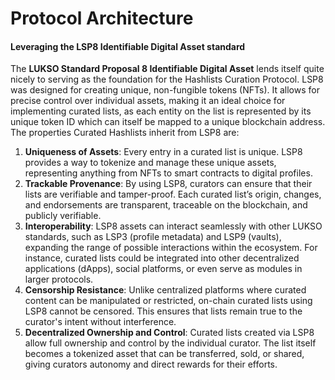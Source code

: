 # Protocol Architecture

#### Leveraging the LSP8 Identifiable Digital Asset standard

The **LUKSO Standard Proposal 8 Identifiable Digital Asset** lends itself quite nicely to serving as the foundation for the Hashlists Curation Protocol. LSP8 was designed for creating unique, non-fungible tokens (NFTs). It allows for precise control over individual assets, making it an ideal choice for implementing curated lists, as each entity on the list is represented by its unique token ID which can itself be mapped to a unique blockchain address. The properties Curated Hashlists inherit from LSP8 are:

1. **Uniqueness of Assets**: Every entry in a curated list is unique. LSP8 provides a way to tokenize and manage these unique assets, representing anything from NFTs to smart contracts to digital profiles.
2. **Trackable Provenance**: By using LSP8, curators can ensure that their lists are verifiable and tamper-proof. Each curated list’s origin, changes, and endorsements are transparent, traceable on the blockchain, and publicly verifiable.
3. **Interoperability**: LSP8 assets can interact seamlessly with other LUKSO standards, such as LSP3 (profile metadata) and LSP9 (vaults), expanding the range of possible interactions within the ecosystem. For instance, curated lists could be integrated into other decentralized applications (dApps), social platforms, or even serve as modules in larger protocols.
4. **Censorship Resistance**: Unlike centralized platforms where curated content can be manipulated or restricted, on-chain curated lists using LSP8 cannot be censored. This ensures that lists remain true to the curator's intent without interference.
5. **Decentralized Ownership and Control**: Curated lists created via LSP8 allow full ownership and control by the individual curator. The list itself becomes a tokenized asset that can be transferred, sold, or shared, giving curators autonomy and direct rewards for their efforts.
